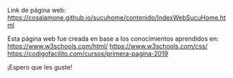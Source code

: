 Link de página web: https://cosalamone.github.io/sucuhome/contenido/IndexWebSucuHome.html 

Esta página web fue creada en base a los conocimientos aprendidos en:
https://www.w3schools.com/html/ 
https://www.w3schools.com/css/ 
https://codigofacilito.com/cursos/primera-pagina-2019

¡Espero que les guste!
